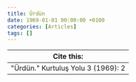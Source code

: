 ```yaml
---
title: Ürdün
date: 1969-01-01 00:00:00 +0100
categories: [Articles]
tags: []
---
```




| Cite this:   |
|--------|
| "Ürdün." Kurtuluş Yolu 3 (1969): 2 

